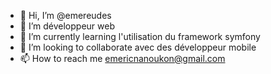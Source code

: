 - 👋 Hi, I’m @emereudes
- 👀 I’m  développeur web
- 🌱 I’m currently learning l'utilisation du framework symfony
- 💞️ I’m looking to collaborate avec des développeur mobile 
- 📫 How to reach me  emericnanoukon@gmail.com

<!---
emereudes/emereudes is a ✨ special ✨ repository because its `README.md` (this file) appears on your GitHub profile.
You can click the Preview link to take a look at your changes.
--->
